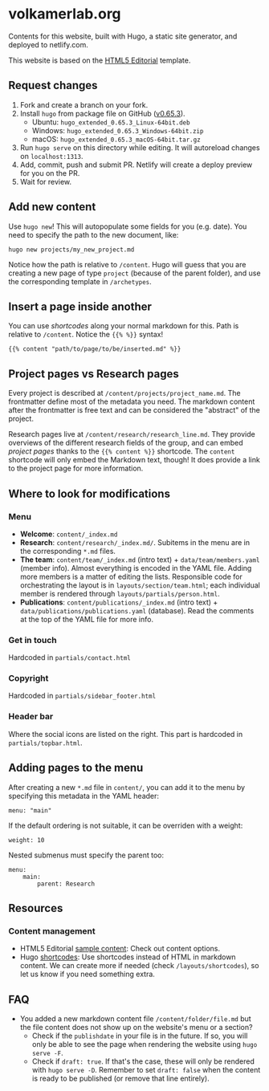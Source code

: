 # volkamerlab.org

Contents for this website, built with Hugo, a static site generator, and deployed to netlify.com.

This website is based on the [HTML5 Editorial](https://html5up.net/editorial) template.

## Request changes

1. Fork and create a branch on your fork.
2. Install `hugo` from package file on GitHub ([v0.65.3](https://github.com/gohugoio/hugo/releases/tag/v0.65.3)).
   - Ubuntu: `hugo_extended_0.65.3_Linux-64bit.deb`
   - Windows: `hugo_extended_0.65.3_Windows-64bit.zip`
   - macOS: `hugo_extended_0.65.3_macOS-64bit.tar.gz`
3. Run `hugo serve` on this directory while editing. It will autoreload changes on `localhost:1313`.
4. Add, commit, push and submit PR. Netlify will create a deploy preview for you on the PR.
5. Wait for review.

## Add new content

Use `hugo new`! This will autopopulate some fields for you (e.g. date). You need to specify the path to the new document, like:

```
hugo new projects/my_new_project.md
```

Notice how the path is relative to `/content`. Hugo will guess that you are creating a new page of type `project` (because of the parent folder), and use the corresponding template in `/archetypes`.

## Insert a page inside another

You can use _shortcodes_ along your normal markdown for this. Path is relative to `/content`. Notice the `{{% %}}` syntax!

```
{{% content "path/to/page/to/be/inserted.md" %}}
```

## Project pages vs Research pages

Every project is described at `/content/projects/project_name.md`. The frontmatter define most of the metadata you need. The markdown content after the frontmatter is free text and can be considered the "abstract" of the project.

Research pages live at `/content/research/research_line.md`. They provide overviews of the different research fields of the group, and can embed _project pages_ thanks to the `{{% content %}}` shortcode. The `content` shortcode will only embed the Markdown text, though! It does provide a link to the project page for more information.


## Where to look for modifications

### Menu

- __Welcome__: `content/_index.md`
- __Research__: `content/research/_index.md/`. Subitems in the menu are in the corresponding `*.md` files.
- __The team__: `content/team/_index.md` (intro text) + `data/team/members.yaml` (member info). Almost everything is encoded in the YAML file. Adding more members is a matter of editing the lists. Responsible code for orchestrating the layout is in `layouts/section/team.html`; each individual member is rendered through `layouts/partials/person.html`.
- __Publications__: `content/publications/_index.md` (intro text) + `data/publications/publications.yaml` (database). Read the comments at the top of the YAML file for more info.

### Get in touch

Hardcoded in `partials/contact.html`

### Copyright

Hardcoded in `partials/sidebar_footer.html`

### Header bar

Where the social icons are listed on the right. This part is hardcoded in `partials/topbar.html`.


## Adding pages to the menu

After creating a new `*.md` file in `content/`, you can add it to the menu by specifying this metadata in the YAML header:

```
menu: "main"
```

If the default ordering is not suitable, it can be overriden with a weight:

```
weight: 10
```

Nested submenus must specify the parent too:

```
menu:
    main:
        parent: Research
```

## Resources

### Content management

* HTML5 Editorial [sample content](https://html5up.net/uploads/demos/editorial/elements.html): Check out content options.
* Hugo [shortcodes](https://gohugo.io/content-management/shortcodes/): Use shortcodes instead of HTML in markdown content. We can create more if needed (check `/layouts/shortcodes`), so let us know if you need something extra.


## FAQ

* You added a new markdown content file `/content/folder/file.md` but the file content does not show up on the website's menu or a section?
    * Check if the `publishdate` in your file is in the future. If so, you will only be able to see the page when rendering the website using `hugo serve -F`.
    * Check if `draft: true`. If that's the case, these will only be rendered with `hugo serve -D`. Remember to set `draft: false` when the content is ready to be published (or remove that line entirely).
